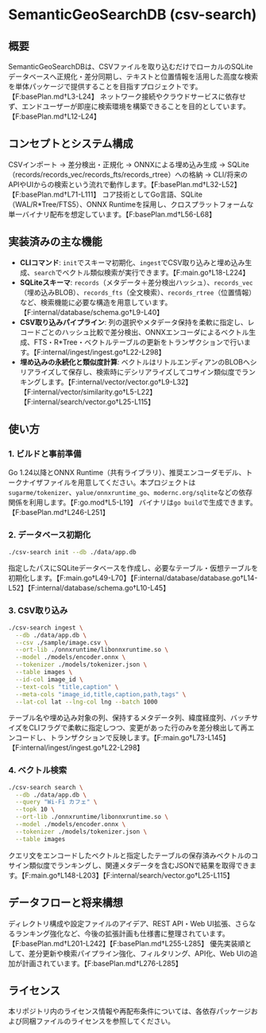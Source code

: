 # SemanticGeoSearchDB (csv-search)

## 概要
SemanticGeoSearchDBは、CSVファイルを取り込むだけでローカルのSQLiteデータベースへ正規化・差分同期し、テキストと位置情報を活用した高度な検索を単体パッケージで提供することを目指すプロジェクトです。【F:basePlan.md†L3-L24】 ネットワーク接続やクラウドサービスに依存せず、エンドユーザーが即座に検索環境を構築できることを目的としています。【F:basePlan.md†L12-L24】

## コンセプトとシステム構成
CSVインポート → 差分検出・正規化 → ONNXによる埋め込み生成 → SQLite（records/records_vec/records_fts/records_rtree）への格納 → CLI/将来のAPIやUIからの検索という流れで動作します。【F:basePlan.md†L32-L52】【F:basePlan.md†L71-L111】 コア技術としてGo言語、SQLite（WAL/R\*Tree/FTS5）、ONNX Runtimeを採用し、クロスプラットフォームな単一バイナリ配布を想定しています。【F:basePlan.md†L56-L68】

## 実装済みの主な機能
- **CLIコマンド**: `init`でスキーマ初期化、`ingest`でCSV取り込みと埋め込み生成、`search`でベクトル類似検索が実行できます。【F:main.go†L18-L224】
- **SQLiteスキーマ**: `records`（メタデータ＋差分検出ハッシュ）、`records_vec`（埋め込みBLOB）、`records_fts`（全文検索）、`records_rtree`（位置情報）など、検索機能に必要な構造を用意しています。【F:internal/database/schema.go†L9-L40】
- **CSV取り込みパイプライン**: 列の選択やメタデータ保持を柔軟に指定し、レコードごとのハッシュ比較で差分検出、ONNXエンコーダによるベクトル生成、FTS・R\*Tree・ベクトルテーブルの更新をトランザクションで行います。【F:internal/ingest/ingest.go†L22-L298】
- **埋め込みの永続化と類似度計算**: ベクトルはリトルエンディアンのBLOBへシリアライズして保存し、検索時にデシリアライズしてコサイン類似度でランキングします。【F:internal/vector/vector.go†L9-L32】【F:internal/vector/similarity.go†L5-L22】【F:internal/search/vector.go†L25-L115】

## 使い方
### 1. ビルドと事前準備
Go 1.24以降とONNX Runtime（共有ライブラリ）、推奨エンコーダモデル、トークナイザファイルを用意してください。本プロジェクトは`sugarme/tokenizer`、`yalue/onnxruntime_go`、`modernc.org/sqlite`などの依存関係を利用します。【F:go.mod†L5-L19】 バイナリは`go build`で生成できます。【F:basePlan.md†L246-L251】

### 2. データベース初期化
```bash
./csv-search init --db ./data/app.db
```
指定したパスにSQLiteデータベースを作成し、必要なテーブル・仮想テーブルを初期化します。【F:main.go†L49-L70】【F:internal/database/database.go†L14-L52】【F:internal/database/schema.go†L10-L45】

### 3. CSV取り込み
```bash
./csv-search ingest \
  --db ./data/app.db \
  --csv ./sample/image.csv \
  --ort-lib ./onnxruntime/libonnxruntime.so \
  --model ./models/encoder.onnx \
  --tokenizer ./models/tokenizer.json \
  --table images \
  --id-col image_id \
  --text-cols "title,caption" \
  --meta-cols "image_id,title,caption,path,tags" \
  --lat-col lat --lng-col lng --batch 1000
```
テーブル名や埋め込み対象の列、保持するメタデータ列、緯度経度列、バッチサイズをCLIフラグで柔軟に指定しつつ、変更があった行のみを差分検出して再エンコードし、トランザクションで反映します。【F:main.go†L73-L145】【F:internal/ingest/ingest.go†L22-L298】

### 4. ベクトル検索
```bash
./csv-search search \
  --db ./data/app.db \
  --query "Wi-Fi カフェ" \
  --topk 10 \
  --ort-lib ./onnxruntime/libonnxruntime.so \
  --model ./models/encoder.onnx \
  --tokenizer ./models/tokenizer.json \
  --table images
```
クエリ文をエンコードしたベクトルと指定したテーブルの保存済みベクトルのコサイン類似度でランキングし、関連メタデータを含むJSONで結果を取得できます。【F:main.go†L148-L203】【F:internal/search/vector.go†L25-L115】

## データフローと将来構想
ディレクトリ構成や設定ファイルのアイデア、REST API・Web UI拡張、さらなるランキング強化など、今後の拡張計画も仕様書に整理されています。【F:basePlan.md†L201-L242】【F:basePlan.md†L255-L285】 優先実装順として、差分更新や検索パイプライン強化、フィルタリング、API化、Web UIの追加が計画されています。【F:basePlan.md†L276-L285】

## ライセンス
本リポジトリ内のライセンス情報や再配布条件については、各依存パッケージおよび同梱ファイルのライセンスを参照してください。
